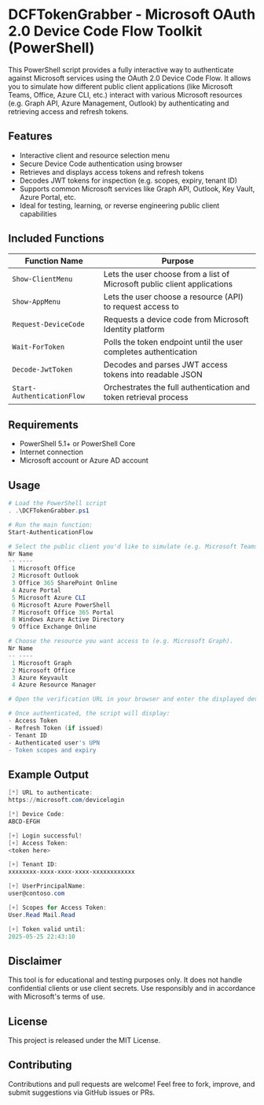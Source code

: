 # DCFTokenGrabber - Microsoft OAuth 2.0 Device Code Flow Toolkit (PowerShell)
This PowerShell script provides a fully interactive way to authenticate against Microsoft services using the OAuth 2.0 Device Code Flow. It allows you to simulate how different public client applications (like Microsoft Teams, Office, Azure CLI, etc.) interact with various Microsoft resources (e.g. Graph API, Azure Management, Outlook) by authenticating and retrieving access and refresh tokens.

## Features
- Interactive client and resource selection menu
- Secure Device Code authentication using browser
- Retrieves and displays access tokens and refresh tokens
- Decodes JWT tokens for inspection (e.g. scopes, expiry, tenant ID)
- Supports common Microsoft services like Graph API, Outlook, Key Vault, Azure Portal, etc.
- Ideal for testing, learning, or reverse engineering public client capabilities

## Included Functions
| Function Name             | Purpose                                                                 |
|---------------------------|-------------------------------------------------------------------------|
| `Show-ClientMenu`         | Lets the user choose from a list of Microsoft public client applications |
| `Show-AppMenu`            | Lets the user choose a resource (API) to request access to              |
| `Request-DeviceCode`      | Requests a device code from Microsoft Identity platform                 |
| `Wait-ForToken`           | Polls the token endpoint until the user completes authentication        |
| `Decode-JwtToken`         | Decodes and parses JWT access tokens into readable JSON                 |
| `Start-AuthenticationFlow`| Orchestrates the full authentication and token retrieval process        |


## Requirements
- PowerShell 5.1+ or PowerShell Core
- Internet connection
- Microsoft account or Azure AD account

## Usage
```powershell
# Load the PowerShell script
. .\DCFTokenGrabber.ps1

# Run the main function:
Start-AuthenticationFlow

# Select the public client you'd like to simulate (e.g. Microsoft Teams).
Nr Name
-- ----
 1 Microsoft Office
 2 Microsoft Outlook
 3 Office 365 SharePoint Online
 4 Azure Portal
 5 Microsoft Azure CLI
 6 Microsoft Azure PowerShell
 7 Microsoft Office 365 Portal
 8 Windows Azure Active Directory
 9 Office Exchange Online

# Choose the resource you want access to (e.g. Microsoft Graph).
Nr Name
-- ----
 1 Microsoft Graph
 2 Microsoft Office
 3 Azure Keyvault
 4 Azure Resource Manager

# Open the verification URL in your browser and enter the displayed device code.

# Once authenticated, the script will display:
- Access Token
- Refresh Token (if issued)
- Tenant ID
- Authenticated user's UPN
- Token scopes and expiry
``` 


## Example Output
```powershell
[*] URL to authenticate:
https://microsoft.com/devicelogin

[*] Device Code:
ABCD-EFGH

[+] Login successful!
[+] Access Token:
<token here>

[+] Tenant ID:
xxxxxxxx-xxxx-xxxx-xxxx-xxxxxxxxxxxx

[+] UserPrincipalName:
user@contoso.com

[+] Scopes for Access Token:
User.Read Mail.Read

[+] Token valid until:
2025-05-25 22:43:10
``` 


## Disclaimer
This tool is for educational and testing purposes only. It does not handle confidential clients or use client secrets. Use responsibly and in accordance with Microsoft's terms of use.

## License
This project is released under the MIT License.

## Contributing
Contributions and pull requests are welcome! Feel free to fork, improve, and submit suggestions via GitHub issues or PRs.

